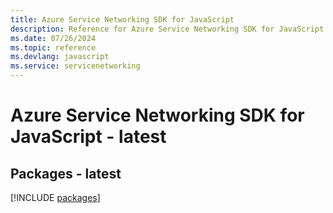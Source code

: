 ```yaml
---
title: Azure Service Networking SDK for JavaScript
description: Reference for Azure Service Networking SDK for JavaScript
ms.date: 07/26/2024
ms.topic: reference
ms.devlang: javascript
ms.service: servicenetworking
---
```

# Azure Service Networking SDK for JavaScript - latest
## Packages - latest
[!INCLUDE [packages](service-networking-index.md)]